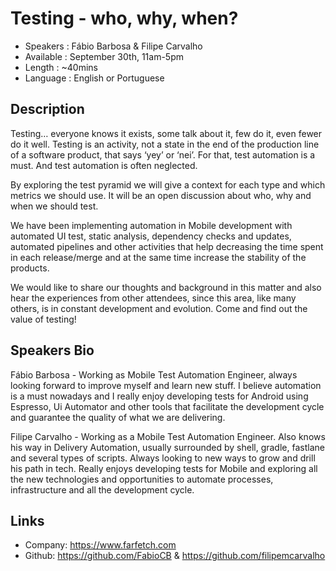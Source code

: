 Testing - who, why, when?
========================

* Speakers  : Fábio Barbosa & Filipe Carvalho
* Available : September 30th, 11am-5pm 
* Length    : ~40mins
* Language  : English or Portuguese

Description
-----------

Testing… everyone knows it exists, some talk about it, few do it, even fewer do it well. Testing is an activity, not a state in the end of the production line of a software product, that says ‘yey’ or ‘nei’. For that, test automation is a must. And test automation is often neglected. 

By exploring the test pyramid we will give a context for each type and which metrics we should use. It will be an open discussion about who, why and when we should test. 

We have been implementing automation in Mobile development with automated UI test, static analysis, dependency checks and updates, automated pipelines and other activities that help decreasing the time spent in each release/merge and at the same time increase the stability of the products. 

We would like to share our thoughts and background in this matter and also hear the experiences from other attendees, since this area, like many others, is in constant development and evolution. Come and find out the value of testing!

Speakers Bio
-----------

Fábio Barbosa - Working as Mobile Test Automation Engineer, always looking forward to improve myself and learn new stuff. I believe automation is a must nowadays and I really enjoy developing tests for Android using Espresso, Ui Automator and other tools that facilitate the development cycle and guarantee the quality of what we are delivering.

Filipe Carvalho - Working as a Mobile Test Automation Engineer. Also knows his way in Delivery Automation, usually surrounded by shell, gradle, fastlane and several types of scripts. Always looking to new ways to grow and drill his path in tech. Really enjoys developing tests for Mobile and exploring all the new technologies and opportunities to automate processes, infrastructure and all the development cycle.

Links
-----

* Company: https://www.farfetch.com
* Github: https://github.com/FabioCB & https://github.com/filipemcarvalho
